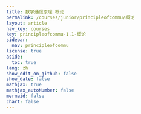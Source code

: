 ```yaml
---
title: 数字通信原理 概论
permalink: /courses/junior/principleofcommu/概论
layout: article
nav_key: courses
key: principleofcommu-1.1-概论
sidebar:
  nav: principleofcommu
license: true
aside:
  toc: true
lang: zh
show_edit_on_github: false
show_date: false
mathjax: true
mathjax_autoNumber: false
mermaid: false
chart: false
---
```


<!--more-->